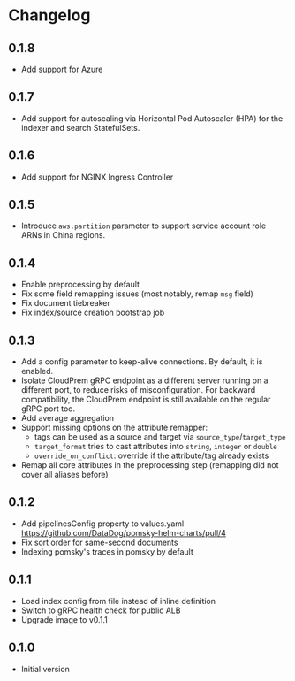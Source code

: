 # Changelog

## 0.1.8

* Add support for Azure

## 0.1.7

* Add support for autoscaling via Horizontal Pod Autoscaler (HPA) for the indexer and search StatefulSets.

## 0.1.6

* Add support for NGINX Ingress Controller

## 0.1.5

* Introduce `aws.partition` parameter to support service account role ARNs in China regions.

## 0.1.4

* Enable preprocessing by default
* Fix some field remapping issues (most notably, remap `msg` field)
* Fix document tiebreaker
* Fix index/source creation bootstrap job

## 0.1.3

* Add a config parameter to keep-alive connections. By default, it is enabled.
* Isolate CloudPrem gRPC endpoint as a different server running on a different port, to reduce risks of misconfiguration.
For backward compatibility, the CloudPrem endpoint is still available on the regular gRPC port too.
* Add average aggregation
* Support missing options on the attribute remapper:
    * tags can be used as a source and target via `source_type`/`target_type`
    * `target_format` tries to cast attributes into `string`, `integer` or `double`
    * `override_on_conflict`: override if the attribute/tag already exists
* Remap all core attributes in the preprocessing step (remapping did not cover all aliases before)

## 0.1.2

* Add pipelinesConfig property to values.yaml https://github.com/DataDog/pomsky-helm-charts/pull/4
* Fix sort order for same-second documents
* Indexing pomsky's traces in pomsky by default

## 0.1.1

* Load index config from file instead of inline definition
* Switch to gRPC health check for public ALB
* Upgrade image to v0.1.1

## 0.1.0

* Initial version
